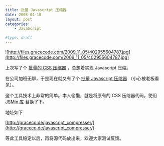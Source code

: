 ```yaml
---
title: 批量 Javascript 压缩器
date: 2008-04-10
layout: post
categories:
    - JavaScript

#type: draft
---
```


![http://files.gracecode.com/2009_11_05/402955604787.jpg](http://files.gracecode.com/2009_11_05/402955604787.jpg)

上次写了个 [批量的 CSS 压缩器]({{site.urls}}/posts/1247/) ，总想着实现 Javascript 压缩。

在公司加班无聊，于是现在就又有了个 [批量 Javascript 压缩器](http://graceco.de/historic/javascript_compresser/) （小心被老板看见）。

这个工具技术上非常的简单。本人偷懒，就是将原有的 CSS 压缩器代码，使用  [JSMin 库](http://code.google.com/p/jsmin-php/) 替换了下。

地址如下

 [http://graceco.de/javascript_compresser/](http://graceco.de/javascript_compresser/)

等此工具稳定以后，再将源代码放出来，欢迎大家测试反馈。
